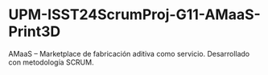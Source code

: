 # UPM-ISST24ScrumProj-G11-AMaaS-Print3D
AMaaS – Marketplace de fabricación aditiva como servicio. Desarrollado con metodología SCRUM.
